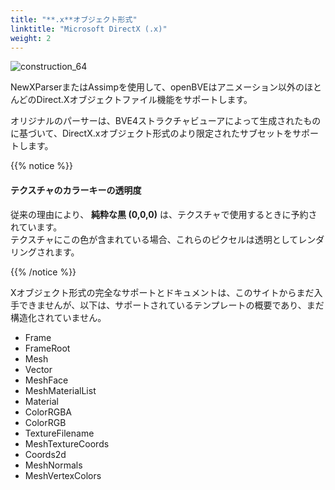 ```yaml
---
title: "**.x**オブジェクト形式"
linktitle: "Microsoft DirectX (.x)"
weight: 2
---
```


![construction_64](/images/construction_64.png)

NewXParserまたはAssimpを使用して、openBVEはアニメーション以外のほとんどのDirect.Xオブジェクトファイル機能をサポートします。

オリジナルのパーサーは、BVE4ストラクチャビューアによって生成されたものに基づいて、DirectX.xオブジェクト形式のより限定されたサブセットをサポートします。

{{% notice %}}

#### テクスチャのカラーキーの透明度

従来の理由により、 **純粋な黒 (0,0,0)** は、テクスチャで使用するときに予約されています。  
テクスチャにこの色が含まれている場合、これらのピクセルは透明としてレンダリングされます。

{{% /notice %}}

Xオブジェクト形式の完全なサポートとドキュメントは、このサイトからまだ入手できませんが、以下は、サポートされているテンプレートの概要であり、まだ構造化されていません。

- Frame
- FrameRoot
- Mesh
- Vector
- MeshFace
- MeshMaterialList
- Material
- ColorRGBA
- ColorRGB
- TextureFilename
- MeshTextureCoords
- Coords2d
- MeshNormals
- MeshVertexColors